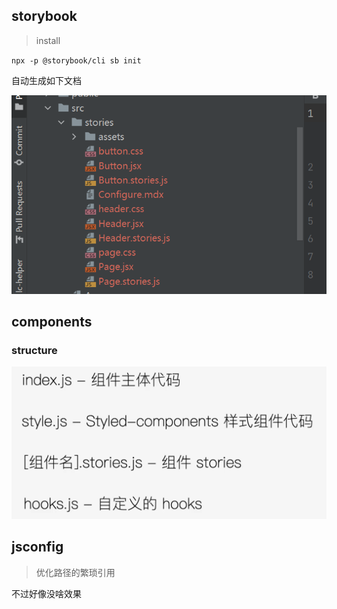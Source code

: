 ## storybook


>  install

`npx -p @storybook/cli sb init`

自动生成如下文档

![](images/docs/TODO/IMG-20240827225706591.png)

## components

### structure
![](images/docs/TODO/IMG-20240827230231930.png)



## jsconfig

> 优化路径的繁琐引用

不过好像没啥效果
